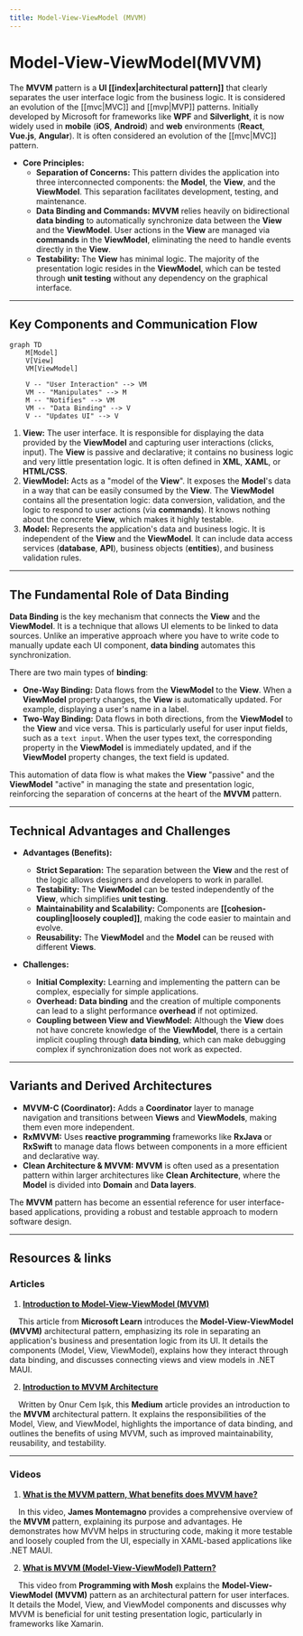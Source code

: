 ```yaml
---
title: Model-View-ViewModel (MVVM)
---
```

# Model-View-ViewModel(MVVM)

The **MVVM** pattern is a **UI [[index|architectural pattern]]** that clearly separates the user interface logic from the business logic. It is considered an evolution of the [[mvc|MVC]] and [[mvp|MVP]] patterns. Initially developed by Microsoft for frameworks like **WPF** and **Silverlight**, it is now widely used in **mobile** (**iOS**, **Android**) and **web** environments (**React**, **Vue.js**, **Angular**). It is often considered an evolution of the [[mvc|MVC]] pattern.

* **Core Principles:**
    * **Separation of Concerns:** This pattern divides the application into three interconnected components: the **Model**, the **View**, and the **ViewModel**. This separation facilitates development, testing, and maintenance.
    * **Data Binding and Commands:** **MVVM** relies heavily on bidirectional **data binding** to automatically synchronize data between the **View** and the **ViewModel**. User actions in the **View** are managed via **commands** in the **ViewModel**, eliminating the need to handle events directly in the **View**.
    * **Testability:** The **View** has minimal logic. The majority of the presentation logic resides in the **ViewModel**, which can be tested through **unit testing** without any dependency on the graphical interface.

---

## Key Components and Communication Flow

```mermaid
graph TD
    M[Model]
    V[View]  
    VM[ViewModel]
    
    V -- "User Interaction" --> VM
    VM -- "Manipulates" --> M
    M -- "Notifies" --> VM
    VM -- "Data Binding" --> V
    V -- "Updates UI" --> V
```

1.  **View:** The user interface. It is responsible for displaying the data provided by the **ViewModel** and capturing user interactions (clicks, input). The **View** is passive and declarative; it contains no business logic and very little presentation logic. It is often defined in **XML**, **XAML**, or **HTML/CSS**.
2.  **ViewModel:** Acts as a "model of the **View**". It exposes the **Model**'s data in a way that can be easily consumed by the **View**. The **ViewModel** contains all the presentation logic: data conversion, validation, and the logic to respond to user actions (via **commands**). It knows nothing about the concrete **View**, which makes it highly testable.
3.  **Model:** Represents the application's data and business logic. It is independent of the **View** and the **ViewModel**. It can include data access services (**database**, **API**), business objects (**entities**), and business validation rules.

---

## The Fundamental Role of Data Binding

**Data Binding** is the key mechanism that connects the **View** and the **ViewModel**. It is a technique that allows UI elements to be linked to data sources. Unlike an imperative approach where you have to write code to manually update each UI component, **data binding** automates this synchronization.

There are two main types of **binding**:
* **One-Way Binding:** Data flows from the **ViewModel** to the **View**. When a **ViewModel** property changes, the **View** is automatically updated. For example, displaying a user's name in a label.
* **Two-Way Binding:** Data flows in both directions, from the **ViewModel** to the **View** and vice versa. This is particularly useful for user input fields, such as a `text input`. When the user types text, the corresponding property in the **ViewModel** is immediately updated, and if the **ViewModel** property changes, the text field is updated.

This automation of data flow is what makes the **View** "passive" and the **ViewModel** "active" in managing the state and presentation logic, reinforcing the separation of concerns at the heart of the **MVVM** pattern.

---

## Technical Advantages and Challenges

* **Advantages (Benefits):**
    * **Strict Separation:** The separation between the **View** and the rest of the logic allows designers and developers to work in parallel.
    * **Testability:** The **ViewModel** can be tested independently of the **View**, which simplifies **unit testing**.
    * **Maintainability and Scalability:** Components are **[[cohesion-coupling|loosely coupled]]**, making the code easier to maintain and evolve.
    * **Reusability:** The **ViewModel** and the **Model** can be reused with different **Views**.

* **Challenges:**
    * **Initial Complexity:** Learning and implementing the pattern can be complex, especially for simple applications.
    * **Overhead:** **Data binding** and the creation of multiple components can lead to a slight performance **overhead** if not optimized.
    * **Coupling between View and ViewModel:** Although the **View** does not have concrete knowledge of the **ViewModel**, there is a certain implicit coupling through **data binding**, which can make debugging complex if synchronization does not work as expected.

---

## Variants and Derived Architectures

* **MVVM-C (Coordinator):** Adds a **Coordinator** layer to manage navigation and transitions between **Views** and **ViewModels**, making them even more independent.
* **RxMVVM:** Uses **reactive programming** frameworks like **RxJava** or **RxSwift** to manage data flows between components in a more efficient and declarative way.
* **Clean Architecture & MVVM:** **MVVM** is often used as a presentation pattern within larger architectures like **Clean Architecture**, where the **Model** is divided into **Domain** and **Data layers**.

The **MVVM** pattern has become an essential reference for user interface-based applications, providing a robust and testable approach to modern software design.

---

## **Resources & links**

### **Articles**

1.  **[Introduction to Model-View-ViewModel (MVVM)](https://learn.microsoft.com/en-us/dotnet/architecture/maui/mvvm)**

    This article from **Microsoft Learn** introduces the **Model-View-ViewModel (MVVM)** architectural pattern, emphasizing its role in separating an application's business and presentation logic from its UI. It details the components (Model, View, ViewModel), explains how they interact through data binding, and discusses connecting views and view models in .NET MAUI.

2.  **[Introduction to MVVM Architecture](https://medium.com/@onurcem.isik/introduction-to-mvvm-architecture-5c5558c3679)**

    Written by Onur Cem Işık, this **Medium** article provides an introduction to the **MVVM** architectural pattern. It explains the responsibilities of the Model, View, and ViewModel, highlights the importance of data binding, and outlines the benefits of using MVVM, such as improved maintainability, reusability, and testability.

---

### **Videos**

1.  **[What is the MVVM pattern, What benefits does MVVM have?](https://www.youtube.com/watch?v=AXpTeiWtbC8)**

    In this video, **James Montemagno** provides a comprehensive overview of the **MVVM** pattern, explaining its purpose and advantages. He demonstrates how MVVM helps in structuring code, making it more testable and loosely coupled from the UI, especially in XAML-based applications like .NET MAUI.

2.  **[What is MVVM (Model-View-ViewModel) Pattern?](https://www.youtube.com/watch?v=fo6rvTP9kkc)**

    This video from **Programming with Mosh** explains the **Model-View-ViewModel (MVVM)** pattern as an architectural pattern for user interfaces. It details the Model, View, and ViewModel components and discusses why MVVM is beneficial for unit testing presentation logic, particularly in frameworks like Xamarin.